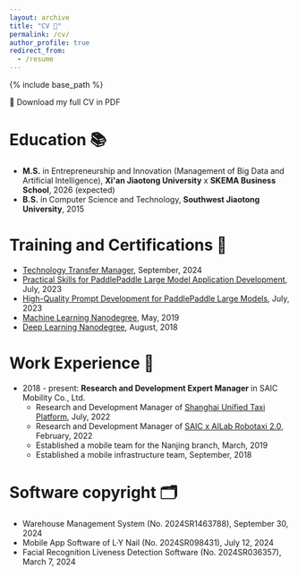 ```yaml
---
layout: archive
title: "CV 🤵"
permalink: /cv/
author_profile: true
redirect_from:
  - /resume
---
```


{% include base_path %}

📄 Download my full CV in PDF

Education 📚︎
======
* **M.S.** in Entrepreneurship and Innovation (Management of Big Data and Artificial Intelligence), **Xi'an Jiaotong University** x **SKEMA Business School**, 2026 (expected)
* **B.S.** in Computer Science and Technology, **Southwest Jiaotong University**, 2015

Training and Certifications 🧲
======
* [Technology Transfer Manager](https://www.netcchina.com/archives/27228), September, 2024
* [Practical Skills for PaddlePaddle Large Model Application Development](https://www.paddlepaddle.org.cn/), July, 2023
* [High-Quality Prompt Development for PaddlePaddle Large Models](https://www.paddlepaddle.org.cn/), July, 2023
* [Machine Learning Nanodegree](https://www.udacity.com/), May, 2019
* [Deep Learning Nanodegree](https://www.udacity.com/), August, 2018

Work Experience 🎯
======
* 2018 - present: **Research and Development Expert Manager** in SAIC Mobility Co., Ltd.
  * Research and Development Manager of [Shanghai Unified Taxi Platform](https://www.shcab.cn/index.html), July, 2022
  * Research and Development Manager of [SAIC x AILab Robotaxi 2.0](https://www.saicmobility.com/robotaxi.html), February, 2022
  * Established a mobile team for the Nanjing branch, March, 2019
  * Established a mobile infrastructure team, September, 2018

Software copyright 🗂︎
======
*  Warehouse Management System (No. 2024SR1463788), September 30, 2024
*  Mobile App Software of L·Y Nail (No. 2024SR098431), July 12, 2024
*  Facial Recognition Liveness Detection Software (No. 2024SR036357), March 7, 2024
